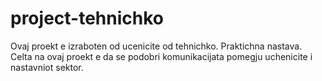 # project-tehnichko
Ovaj proekt e izraboten od ucenicite od tehnichko. Praktichna nastava. Celta na ovaj proekt e da se podobri komunikacijata pomegju uchenicite i nastavniot sektor.

